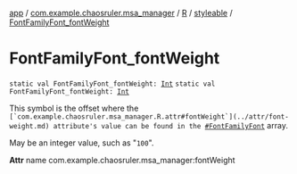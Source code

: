 [app](../../../index.md) / [com.example.chaosruler.msa_manager](../../index.md) / [R](../index.md) / [styleable](index.md) / [FontFamilyFont_fontWeight](.)

# FontFamilyFont_fontWeight

`static val FontFamilyFont_fontWeight: `[`Int`](https://kotlinlang.org/api/latest/jvm/stdlib/kotlin/-int/index.html)
`static val FontFamilyFont_fontWeight: `[`Int`](https://kotlinlang.org/api/latest/jvm/stdlib/kotlin/-int/index.html)

This symbol is the offset where the ``[`com.example.chaosruler.msa_manager.R.attr#fontWeight`](../attr/font-weight.md) attribute's value can be found in the ``[`#FontFamilyFont`](-font-family-font.md) array.

May be an integer value, such as "`100`".

**Attr**
name com.example.chaosruler.msa_manager:fontWeight

